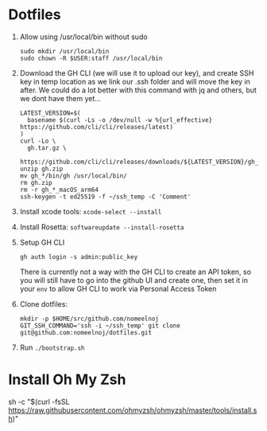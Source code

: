 # Dotfiles

1. Allow using /usr/local/bin without sudo

    ```
    sudo mkdir /usr/local/bin
    sudo chown -R $USER:staff /usr/local/bin
    ```

2. Download the GH CLI (we will use it to upload our key), and create SSH key in temp location as we link our .ssh folder and will move the key in after.  We could do a lot better with this command with jq and others, but we dont have them yet...

    ```shell
    LATEST_VERSION=$(
      basename $(curl -Ls -o /dev/null -w %{url_effective} https://github.com/cli/cli/releases/latest)
    )
    curl -Lo \
      gh.tar.gz \
      https://github.com/cli/cli/releases/downloads/${LATEST_VERSION}/gh_${LATEST_VERSION##v}_macOS_arm64.zip
    unzip gh.zip
    mv gh_*/bin/gh /usr/local/bin/
    rm gh.zip
    rm -r gh_*_macOS_arm64
    ssh-keygen -t ed25519 -f ~/ssh_temp -C 'Comment'
    ```

3. Install xcode tools: `xcode-select --install`

4. Install Rosetta: `softwareupdate --install-rosetta`

5. Setup GH CLI

    ```
    gh auth login -s admin:public_key
    ```

    There is currently not a way with the GH CLI to create an API token, so you will still have to go into the github UI and create one, then set it in your `env` to allow GH CLI to work via Personal Access Token

6. Clone dotfiles:

    ```
    mkdir -p $HOME/src/github.com/nomeelnoj
    GIT_SSH_COMMAND='ssh -i ~/ssh_temp' git clone git@github.com:nomeelnoj/dotfiles.git
    ```

7. Run `./bootstrap.sh`


# Install Oh My Zsh

sh -c "$(curl -fsSL https://raw.githubusercontent.com/ohmyzsh/ohmyzsh/master/tools/install.sh)"
